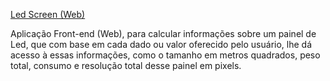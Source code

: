 [Led Screen (Web)](https://ledscreen.netlify.app)

Aplicação Front-end (Web), para calcular informações sobre um painel de Led, que com base em cada dado ou valor oferecido pelo usuário, lhe dá acesso à essas informações, como o tamanho em metros quadrados, peso total, consumo e resolução total desse painel em pixels.
